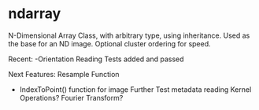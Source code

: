 ndarray
=======

N-Dimensional Array Class, with arbitrary type, using inheritance. Used as the base for an ND image. Optional cluster ordering for speed.

Recent:
-Orientation Reading Tests added and passed

Next Features:
Resample Function
- IndexToPoint() function for image
Further Test metadata reading
Kernel Operations?
Fourier Transform? 
